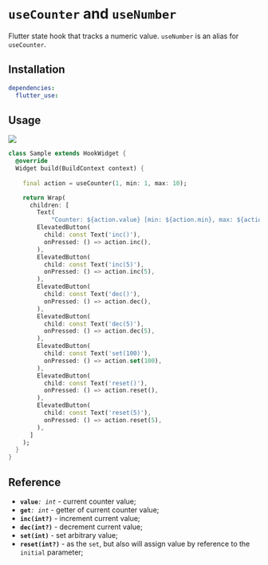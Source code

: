 # `useCounter` and `useNumber`

Flutter state hook that tracks a numeric value.
`useNumber` is an alias for `useCounter`.

## Installation

```yaml
dependencies:
  flutter_use: 
```

## Usage

[![](https://img.shields.io/badge/demo-%20%20%20%F0%9F%9A%80-green.svg)](https://dartpad.dev/?id=5ee82acd2f1947b2d0ca02da4ab327b8&null_safety=true)

```dart
class Sample extends HookWidget {
  @override
  Widget build(BuildContext context) {
    
    final action = useCounter(1, min: 1, max: 10);

    return Wrap(
      children: [
        Text(
            "Counter: ${action.value} [min: ${action.min}, max: ${action.max}]"),
        ElevatedButton(
          child: const Text('inc()'),
          onPressed: () => action.inc(),
        ),
        ElevatedButton(
          child: const Text('inc(5)'),
          onPressed: () => action.inc(5),
        ),
        ElevatedButton(
          child: const Text('dec()'),
          onPressed: () => action.dec(),
        ),
        ElevatedButton(
          child: const Text('dec(5)'),
          onPressed: () => action.dec(5),
        ),
        ElevatedButton(
          child: const Text('set(100)'),
          onPressed: () => action.set(100),
        ),
        ElevatedButton(
          child: const Text('reset()'),
          onPressed: () => action.reset(),
        ),
        ElevatedButton(
          child: const Text('reset(5)'),
          onPressed: () => action.reset(5),
        ),
      ]
    );
  }
}
```
## Reference

- **`value`**_`: int`_ - current counter value;
- **`get`**_`: int`_ - getter of current counter value;
- **`inc(int?)`** - increment current value;
- **`dec(int?)`** - decrement current value;
- **`set(int)`** - set arbitrary value;
- **`reset(int?)`** - as the `set`, but also will assign value by reference to the `initial` parameter;
